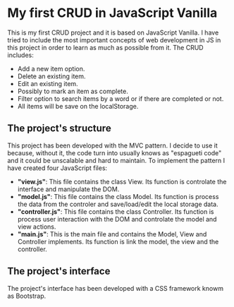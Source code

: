 # My first CRUD in JavaScript Vanilla
This is my first CRUD project and it is based on JavaScript Vanilla. I have tried to include the most important concepts of web development in JS in this project in order to learn as much as possible from it. The CRUD includes:
- Add a new item option.
- Delete an existing item.
- Edit an existing item.
- Possibly to mark an item as complete.
- Filter option to search items by a word or if there are completed or not.
- All items will be save on the localStorage.

## The project's structure
This project has been developed with the MVC pattern. I decide to use it because, without it, the code turn into usually knows as "espagueti code" and it could be unscalable and hard to maintain. To implement the pattern I have created four JavaScript files:
- **"view.js"**: This file contains the class View. Its function is controlate the interface and manipulate the DOM.
- **"model.js"**: This file contains the class Model. Its function is process the data from the controler and save/load/edit the local storage data.
- **"controller.js"**: This file contains the class Controller. Its function is process user interaction with the DOM and controlate the model and view actions.
- **"main.js"**: This is the main file and contains the Model, View and Controller implements. Its function is link the model, the view and the controller.

## The project's interface
The project's interface has been developed with a CSS framework knowm as Bootstrap. 
